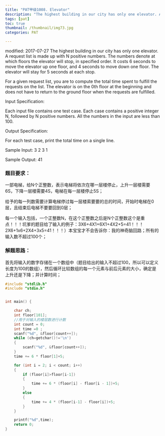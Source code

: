 ```yaml
---
title: "PAT甲级1008. Elevator"
description: "The highest building in our city has only one elevator. A request list is made up with N positive numbers. "
tags: [pat]
toc: true
thumbnail: /thumbnail/img73.jpg
categories: PAT

---
```


modified: 2017-07-27
The highest building in our city has only one elevator. A request list is made up with N positive numbers. The numbers denote at which floors the elevator will stop, in specified order. It costs 6 seconds to move the elevator up one floor, and 4 seconds to move down one floor. The elevator will stay for 5 seconds at each stop.
<!--more-->
For a given request list, you are to compute the total time spent to fulfill the requests on the list. The elevator is on the 0th floor at the beginning and does not have to return to the ground floor when the requests are fulfilled.

Input Specification:

Each input file contains one test case. Each case contains a positive integer N, followed by N positive numbers. All the numbers in the input are less than 100.

Output Specification:

For each test case, print the total time on a single line.

Sample Input:
3 2 3 1

Sample Output:
41

### 题目要求：

一部电梯，给N个正整数，表示电梯将依次在哪一层楼停止，上升一层楼需要6S，下降一层楼需要4S，电梯在每一层楼停止5S；

给予的每一列数需要计算电梯停过每一层楼索要要的总的时间，开始时电梯在0层，且结束后电梯不要要回到0层；

每一个输入包括，一个正整数N，在这个正整数之后是N个正整数这个是重点！！！坑爹的题目给了输入的例子：3X6+4X1+6X1+4X2+5=41！！！2X6+1x6+2X4+3x5=41！！！）</font>本宝宝才不会告诉你：我的神奇脑回路；所有的输入数不超过100个；

### 解题思路：

首先将输入的数字存储在一个数组中（题目给出的输入不超过100，所以可以定义长度为100的数组），然后循环比较数组的每一个元素与前后元素的大小，确定是上升还是下降；并计算时间；


```c
#include "stdlib.h"
#include "stdio.h"


int main() {

	char ch;
	int floor[101];
	//用于对输入的楼层数进行计数
	int count = 0;
	int time =0 ;
	scanf("%d", &floor[count++]);
	while (ch=getchar()!='\n')
	{
		scanf("%d", &floor[count++]);
	}
	time += 6 * floor[1]+5;

	for (int i = 2; i < count; i++)
	{
		if (floor[i]>floor[i-1])
		{
			time += 6 * (floor[i] - floor[i - 1])+5;
		}
		else
		{
			time += 4 * (floor[i-1] - floor[i])+5;
		}
	}

	printf("%d",time);
	return 0;
}

```